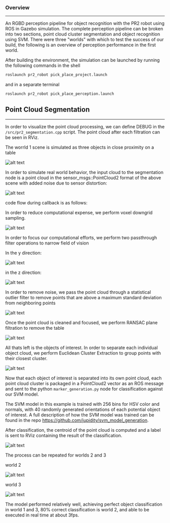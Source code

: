 
[image1]: ./photos/originalScene.png
[image2]: ./photos/voxelFilter.png
[image3]: ./photos/passthroughY.png
[image4]: ./photos/passthroughZ.png
[image5]: ./photos/noisyPointCloud.png
[image6]: ./photos/ransacFilter.png
[image7]: ./photos/cluters.png
[image8]: ./photos/clusterMarkers.png
[image9]: ./photos/table_2.png
[image10]: ./photos/table_3.png
[image11]: ./photos/outlierFilter.png


### Overview
---

An RGBD perception pipeline for object recognition with the PR2 robot using ROS in Gazebo simulation.
The complete perception pipeline can be broken into two sections, point cloud cluster segmentation and object recognition using SVM. There were three "worlds" with which to test the success of our build, the following is an overview of perception performance in the first world.

After building the environment, the simulation can be launched by running the following commands in the shell

```sh
roslaunch pr2_robot pick_place_project.launch
```

and in a separate terminal

```sh
roslaunch pr2_robot pick_place_perception.launch
```

## Point Cloud Segmentation
---

In order to visualize the point cloud processing, we can define DEBUG in the `/src/pr2_segmentation.cpp` script. The point cloud after each filtration can be seen in RViz.

The worrld 1 scene is simulated as three objects in close proximity on a table

![alt text][image1]

In order to simulate real world behavior, the input cloud to the segmentation node is a point cloud in the sensor_msgs::PointCloud2 format of the above scene with added noise due to sensor distortion:

![alt text][image5]


code flow during callback is as follows:

In order to reduce computational expense, we perform voxel downgrid sampling.

![alt text][image2]

In order to focus our computational efforts, we perform two passthrough filter operations to narrow field of vision

In the y direction:

![alt text][image3]

in the z direction:

![alt text][image4]

In order to remove noise, we pass the point cloud through a statistical outlier filter to remove points that are above a maximum standard deviation from neighboring points

![alt text][image11]

Once the point cloud is cleaned and focused, we perform RANSAC plane filtration to remove the table

![alt text][image6]

All thats left is the objects of interest. In order to separate each individual object cloud, we perform Euclidean Cluster Extraction to group points with their closest cluster.

![alt text][image7]

Now that each object of interest is separated into its own point cloud, each point cloud cluster is packaged in a PointCloud2 vector as an ROS message and sent to the python `marker_generation.py` node for classification against our SVM model.

The SVM model in this example is trained with 256 bins for HSV color and normals, with 40 randomly generated orientations of each potential object of interest. A full description of how the SVM model was trained can be found in the repo https://github.com/jupidity/svm_model_generation.

 After classification, the centroid of the point cloud is computed and a label is sent to RViz containing the result of the classification.

![alt text][image8]

The process can be repeated for worlds 2 and 3

world 2

![alt text][image9]

world 3

![alt text][image10]

The model performed relatively well, achieving perfect object classification in world 1 and 3, 80% correct classification is world 2, and able to be executed in real time at about 3fps.
